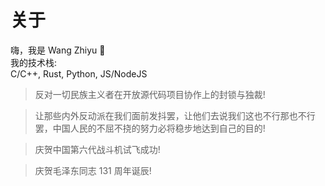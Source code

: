 # 关于
嗨，我是 Wang Zhiyu 👋  
我的技术栈:  
C/C++, Rust, Python, JS/NodeJS

> 反对一切民族主义者在开放源代码项目协作上的封锁与独裁!

> 让那些内外反动派在我们面前发抖罢，让他们去说我们这也不行那也不行罢，中国人民的不屈不挠的努力必将稳步地达到自己的目的!  

> 庆贺中国第六代战斗机试飞成功!  

> 庆贺毛泽东同志 131 周年诞辰!  
